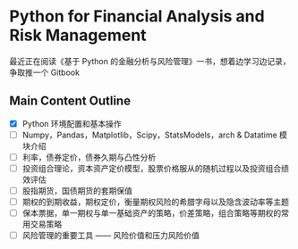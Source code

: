 # Python for Financial Analysis and Risk Management

最近正在阅读《基于 Python 的金融分析与风险管理》一书，想着边学习边记录，争取推一个 Gitbook

## Main Content Outline

- [x] Python 环境配置和基本操作
- [ ] Numpy，Pandas，Matplotlib，Scipy，StatsModels，arch & Datatime 模块介绍
- [ ] 利率，债券定价，债券久期与凸性分析
- [ ] 投资组合理论，资本资产定价模型，股票价格服从的随机过程以及投资组合绩效评估
- [ ] 股指期货，国债期货的套期保值
- [ ] 期权的到期收益，期权定价，衡量期权风险的希腊字母以及隐含波动率等主题
- [ ] 保本票据，单一期权与单一基础资产的策略，价差策略，组合策略等期权的常用交易策略
- [ ] 风险管理的重要工具 —— 风险价值和压力风险价值
